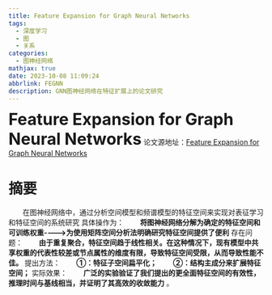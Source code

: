 ```yaml
---
title: Feature Expansion for Graph Neural Networks
tags:
  - 深度学习
  - 图
  - 关系
categories:
  - 图神经网络
mathjax: true
date: 2023-10-08 11:09:24
abbrlink: FEGNN
description: GNN图神经网络在特征扩展上的论文研究
---
```

<font size=6 >**Feature Expansion for Graph Neural Networks**</font>
论文源地址：[Feature Expansion for Graph Neural Networks](https://arxiv.org/abs/2305.06142)

# 摘要
&emsp;&emsp;在图神经网络中，通过分析空间模型和频谱模型的特征空间来实现对表征学习和特征空间的系统研究
具体操作为：
&emsp;&emsp;**将图神经网络分解为确定的特征空间和可训练权重---->为使用矩阵空间分析法明确研究特征空间提供了便利**
存在问题：
&emsp;&emsp;**由于重复聚合，特征空间趋于线性相关。在这种情况下，现有模型中共享权重的代表性较差或节点属性的维度有限，导致特征空间受限，从而导致性能不佳。**
提出方法：
&emsp;&emsp;**①：特征子空间扁平化；**
&emsp;&emsp;**②：结构主成分来扩展特征空间；**
实际效果：
&emsp;&emsp;**广泛的实验验证了我们提出的更全面特征空间的有效性，推理时间与基线相当，并证明了其高效的收敛能力**
。
